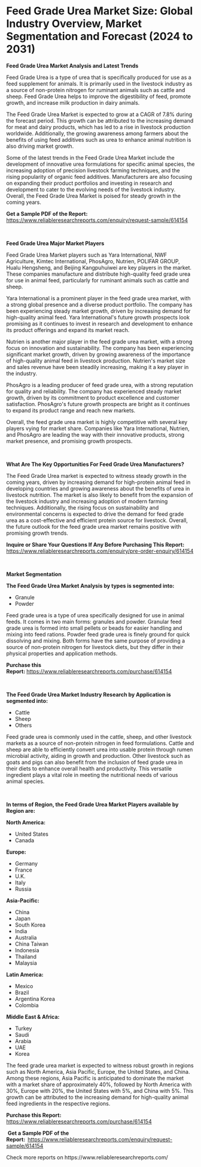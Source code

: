 <p><h1>Feed Grade Urea Market Size: Global Industry Overview, Market Segmentation and Forecast (2024 to 2031)</h1></p><p><strong>Feed Grade Urea Market Analysis and Latest Trends</strong></p>
<p><p>Feed Grade Urea is a type of urea that is specifically produced for use as a feed supplement for animals. It is primarily used in the livestock industry as a source of non-protein nitrogen for ruminant animals such as cattle and sheep. Feed Grade Urea helps to improve the digestibility of feed, promote growth, and increase milk production in dairy animals.</p><p>The Feed Grade Urea Market is expected to grow at a CAGR of 7.8% during the forecast period. This growth can be attributed to the increasing demand for meat and dairy products, which has led to a rise in livestock production worldwide. Additionally, the growing awareness among farmers about the benefits of using feed additives such as urea to enhance animal nutrition is also driving market growth.</p><p>Some of the latest trends in the Feed Grade Urea Market include the development of innovative urea formulations for specific animal species, the increasing adoption of precision livestock farming techniques, and the rising popularity of organic feed additives. Manufacturers are also focusing on expanding their product portfolios and investing in research and development to cater to the evolving needs of the livestock industry. Overall, the Feed Grade Urea Market is poised for steady growth in the coming years.</p></p>
<p><strong>Get a Sample PDF of the Report:&nbsp;</strong> <a href="https://www.reliableresearchreports.com/enquiry/request-sample/614154">https://www.reliableresearchreports.com/enquiry/request-sample/614154</a></p>
<p>&nbsp;</p>
<p><strong>Feed Grade Urea Major Market Players</strong></p>
<p><p>Feed Grade Urea Market players such as Yara International, NWF Agriculture, Kimtec International, PhosAgro, Nutrien, POLIFAR GROUP, Hualu Hengsheng, and Beijing Kangpuhuiwei are key players in the market. These companies manufacture and distribute high-quality feed grade urea for use in animal feed, particularly for ruminant animals such as cattle and sheep.</p><p>Yara International is a prominent player in the feed grade urea market, with a strong global presence and a diverse product portfolio. The company has been experiencing steady market growth, driven by increasing demand for high-quality animal feed. Yara International's future growth prospects look promising as it continues to invest in research and development to enhance its product offerings and expand its market reach.</p><p>Nutrien is another major player in the feed grade urea market, with a strong focus on innovation and sustainability. The company has been experiencing significant market growth, driven by growing awareness of the importance of high-quality animal feed in livestock production. Nutrien's market size and sales revenue have been steadily increasing, making it a key player in the industry.</p><p>PhosAgro is a leading producer of feed grade urea, with a strong reputation for quality and reliability. The company has experienced steady market growth, driven by its commitment to product excellence and customer satisfaction. PhosAgro's future growth prospects are bright as it continues to expand its product range and reach new markets.</p><p>Overall, the feed grade urea market is highly competitive with several key players vying for market share. Companies like Yara International, Nutrien, and PhosAgro are leading the way with their innovative products, strong market presence, and promising growth prospects.</p></p>
<p>&nbsp;</p>
<p><strong>What Are The Key Opportunities For Feed Grade Urea Manufacturers?</strong></p>
<p><p>The Feed Grade Urea market is expected to witness steady growth in the coming years, driven by increasing demand for high-protein animal feed in developing countries and growing awareness about the benefits of urea in livestock nutrition. The market is also likely to benefit from the expansion of the livestock industry and increasing adoption of modern farming techniques. Additionally, the rising focus on sustainability and environmental concerns is expected to drive the demand for feed grade urea as a cost-effective and efficient protein source for livestock. Overall, the future outlook for the feed grade urea market remains positive with promising growth trends.</p></p>
<p><strong>Inquire or Share Your Questions If Any Before Purchasing This Report:</strong> <a href="https://www.reliableresearchreports.com/enquiry/pre-order-enquiry/614154">https://www.reliableresearchreports.com/enquiry/pre-order-enquiry/614154</a></p>
<p>&nbsp;</p>
<p><strong>Market Segmentation</strong></p>
<p><strong>The Feed Grade Urea Market Analysis by types is segmented into:</strong></p>
<p><ul><li>Granule</li><li>Powder</li></ul></p>
<p><p>Feed grade urea is a type of urea specifically designed for use in animal feeds. It comes in two main forms: granules and powder. Granular feed grade urea is formed into small pellets or beads for easier handling and mixing into feed rations. Powder feed grade urea is finely ground for quick dissolving and mixing. Both forms have the same purpose of providing a source of non-protein nitrogen for livestock diets, but they differ in their physical properties and application methods.</p></p>
<p><strong>Purchase this Report:&nbsp;</strong><a href="https://www.reliableresearchreports.com/purchase/614154">https://www.reliableresearchreports.com/purchase/614154</a></p>
<p>&nbsp;</p>
<p><strong>The Feed Grade Urea Market Industry Research by Application is segmented into:</strong></p>
<p><ul><li>Cattle</li><li>Sheep</li><li>Others</li></ul></p>
<p><p>Feed grade urea is commonly used in the cattle, sheep, and other livestock markets as a source of non-protein nitrogen in feed formulations. Cattle and sheep are able to efficiently convert urea into usable protein through rumen microbial activity, aiding in growth and production. Other livestock such as goats and pigs can also benefit from the inclusion of feed grade urea in their diets to enhance overall health and productivity. This versatile ingredient plays a vital role in meeting the nutritional needs of various animal species.</p></p>
<p>&nbsp;</p>
<p><strong>In terms of Region, the Feed Grade Urea Market Players available by Region are:</strong></p>
<p>
    <p> <strong> North America: </strong>
        <ul>
            <li>United States</li>
            <li>Canada</li>
        </ul>
        </p> 
    <p> <strong> Europe: </strong>
        <ul>
            <li>Germany</li>
            <li>France</li>
            <li>U.K.</li>
            <li>Italy</li>
            <li>Russia</li>
        </ul>
        </p> 
    <p> <strong> Asia-Pacific: </strong>
        <ul>
            <li>China</li>
            <li>Japan</li>
            <li>South Korea</li>
            <li>India</li>
            <li>Australia</li>
            <li>China Taiwan</li>
            <li>Indonesia</li>
            <li>Thailand</li>
            <li>Malaysia</li>
        </ul>
        </p> 
    <p> <strong> Latin America: </strong>
        <ul>
            <li>Mexico</li>
            <li>Brazil</li>
            <li>Argentina Korea</li>
            <li>Colombia</li>
        </ul>
        </p> 
    <p> <strong> Middle East & Africa: </strong>
        <ul>
            <li>Turkey</li>
            <li>Saudi</li>
            <li>Arabia</li>
            <li>UAE</li>
            <li>Korea</li>
        </ul>
    </p>
    </p>
<p><p>The feed grade urea market is expected to witness robust growth in regions such as North America, Asia Pacific, Europe, the United States, and China. Among these regions, Asia Pacific is anticipated to dominate the market with a market share of approximately 40%, followed by North America with 30%, Europe with 20%, the United States with 5%, and China with 5%. This growth can be attributed to the increasing demand for high-quality animal feed ingredients in the respective regions.</p></p>
<p><strong>Purchase this Report: </strong><a href="https://www.reliableresearchreports.com/purchase/614154">https://www.reliableresearchreports.com/purchase/614154</a></p>
<p>&nbsp;<strong>Get a Sample PDF of the Report:&nbsp;&nbsp;</strong><a href="https://www.reliableresearchreports.com/enquiry/request-sample/614154">https://www.reliableresearchreports.com/enquiry/request-sample/614154</a></p>
<p><strong></strong></p>
<p>Check more reports on https://www.reliableresearchreports.com/</p>